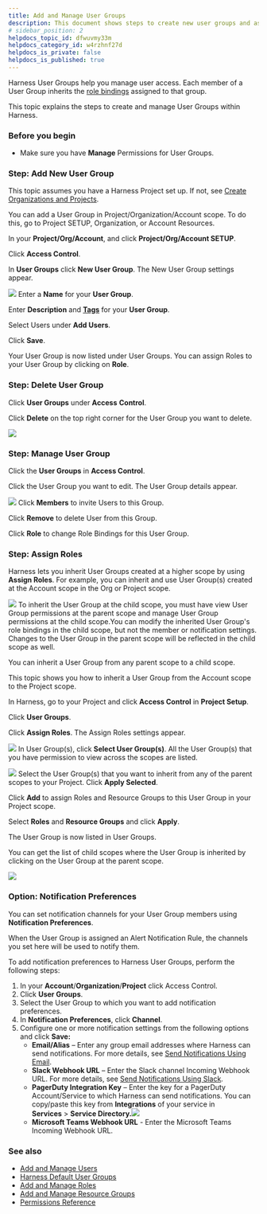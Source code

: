 ```yaml
---
title: Add and Manage User Groups
description: This document shows steps to create new user groups and assign roles to them.
# sidebar_position: 2
helpdocs_topic_id: dfwuvmy33m
helpdocs_category_id: w4rzhnf27d
helpdocs_is_private: false
helpdocs_is_published: true
---
```


Harness User Groups help you manage user access. Each member of a User Group inherits the [role bindings](../4_Role-Based-Access-Control/1-rbac-in-harness.md#role-assignment) assigned to that group.

This topic explains the steps to create and manage User Groups within Harness.

### Before you begin

* Make sure you have **Manage** Permissions for User Groups.

### Step: Add New User Group

This topic assumes you have a Harness Project set up. If not, see [Create Organizations and Projects](../Account-Structure/organizations-and-projects/create-an-organization.md).

You can add a User Group in Project/Organization/Account scope. To do this, go to Project SETUP, Organization, or Account Resources.

In your **Project/Org/Account**, and click **Project/Org/Account SETUP**.

Click **Access Control**.

In **User Groups** click **New User Group**. The New User Group settings appear.

![](./static/add-user-groups-49.png)
Enter a **Name** for your **User Group**.

Enter **Description** and [**Tags**](../20_References/tags-reference.md) for your **User Group**.

Select Users under **Add Users**.

Click **Save**.

Your User Group is now listed under User Groups. You can assign Roles to your User Group by clicking on **Role**.

### Step: Delete User Group

Click **User Groups** under **Access** **Control**.

Click **Delete** on the top right corner for the User Group you want to delete.

![](./static/add-user-groups-50.png)
### Step: Manage User Group

Click the **User Groups** in **Access Control**.

Click the User Group you want to edit. The User Group details appear.

![](./static/add-user-groups-51.png)
Click **Members** to invite Users to this Group.

Click **Remove** to delete User from this Group.

Click **Role** to change Role Bindings for this User Group.

### Step: Assign Roles

Harness lets you inherit User Groups created at a higher scope by using **Assign Roles**. For example, you can inherit and use User Group(s) created at the Account scope in the Org or Project scope.

![](./static/add-user-groups-52.png)
To inherit the User Group at the child scope, you must have view User Group permissions at the parent scope and manage User Group permissions at the child scope.​​You can modify the inherited User Group's role bindings in the child scope, but not the member or notification settings. Changes to the User Group in the parent scope will be reflected in the child scope as well.​

You can inherit a User Group from any parent scope to a child scope.

This topic shows you how to inherit a User Group from the Account scope to the Project scope.

In Harness, go to your Project and click **Access Control** in **Project Setup**.

Click **User Groups**.

Click **Assign Roles**. The Assign Roles settings appear.

![](./static/add-user-groups-53.png)
In User Group(s), click **Select User Group(s)**. All the User Group(s) that you have permission to view across the scopes are listed.

![](./static/add-user-groups-54.png)
Select the User Group(s) that you want to inherit from any of the parent scopes to your Project. Click **Apply Selected**.

Click **Add** to assign Roles and Resource Groups to this User Group in your Project scope.

Select **Roles** and **Resource Groups** and click **Apply**.

The User Group is now listed in User Groups.

You can get the list of child scopes where the User Group is inherited by clicking on the User Group at the parent scope.

![](./static/add-user-groups-55.png)
### Option: Notification Preferences

You can set notification channels for your User Group members using **Notification Preferences**.

When the User Group is assigned an Alert Notification Rule, the channels you set here will be used to notify them.

To add notification preferences to Harness User Groups, perform the following steps:

1. In your **Account**/**Organization**/**Project** click Access Control.
2. Click **User Groups**.
3. Select the User Group to which you want to add notification preferences.
4. In **Notification Preferences**, click **Channel**.
5. Configure one or more notification settings from the following options and click **Save:**
	* **Email/Alias** – Enter any group email addresses where Harness can send notifications. For more details, see [Send Notifications Using Email](../5_Notifications/add-smtp-configuration.md#option-send-notifications-for-a-user-group-using-email).
	* **Slack Webhook URL** – Enter the Slack channel Incoming Webhook URL. For more details, see [Send Notifications Using Slack](../5_Notifications/send-notifications-using-slack.md).
	* **PagerDuty Integration Key** – Enter the key for a PagerDuty Account/Service to which Harness can send notifications. You can copy/paste this key from **Integrations** of your service in **Services** > **Service Directory.**![](./static/add-user-groups-56.png)
	* **Microsoft Teams Webhook URL** - Enter the Microsoft Teams Incoming Webhook URL.

### See also

* [Add and Manage Users](./3-add-users.md)
* [Harness Default User Groups](../User-Management/5-harness-default-user-groups.md)
* [Add and Manage Roles](../4_Role-Based-Access-Control/9-add-manage-roles.md)
* [Add and Manage Resource Groups](../4_Role-Based-Access-Control/8-add-resource-groups.md)
* [Permissions Reference](../4_Role-Based-Access-Control/ref-access-management/permissions-reference.md)

